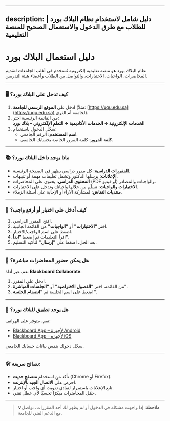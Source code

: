 
---
description: |
  دليل شامل لاستخدام نظام البلاك بورد
  للطلاب مع طرق الدخول والاستعمال
  الصحيح للمنصة التعليمية
---

# دليل استعمال البلاك بورد

نظام البلاك بورد هو منصة تعليمية إلكترونية تُستخدم في أغلب الجامعات لتقديم المحاضرات، الواجبات، الاختبارات، والتواصل بين الطلاب وأعضاء هيئة التدريس.

---

### 🖥️ كيف تدخل على البلاك بورد؟

1. ادخل على **الموقع الرسمي للجامعة** (مثلاً: [https://uqu.edu.sa](https://uqu.edu.sa) لجامعة أم القرى).
2. من القائمة الرئيسية اختر:  
   **الخدمات الإلكترونية → الخدمات الأكاديمية → التعلم الإلكتروني – بلاك بورد**  
3. سجّل الدخول باستخدام:
   - **اسم المستخدم**: الرقم الجامعي.
   - **كلمة المرور**: كلمة المرور الخاصة بحسابك الجامعي.

---

### 📚 ماذا يوجد داخل البلاك بورد؟

- **المقررات الدراسية**: كل مقرر دراسي يظهر في الصفحة الرئيسية.
- **الإعلانات**: يرسلها الدكتور وتشمل تعليمات مهمة أو تنبيهات.
- **المحتوى الدراسي**: يحتوي على المحاضرات (PDF أو فيديو) والواجبات والمصادر.
- **الاختبارات والواجبات**: تسلّم من خلالها واجباتك وتدخل على الاختبارات.
- **منتديات النقاش**: لمشاركة الآراء أو الإجابة على أسئلة الزملاء.

---

### 🧪 كيف أدخل على اختبار أو أرفع واجب؟

1. افتح المقرر الدراسي.
2. اختر **"الاختبارات"** أو **"الواجبات"** من القائمة الجانبية.
3. اضغط على اسم الواجب/الاختبار.
4. اقرأ التعليمات ثم اضغط **"ابدأ"**.
5. بعد الحل، اضغط على **"إرسال"** لتأكيد التسليم.

---

### 🎥 هل يمكن حضور المحاضرات مباشرة؟

نعم، عبر أداة **Blackboard Collaborate**:
1. ادخل على المقرر.
2. من القائمة، اختر **"الفصول الافتراضية"** أو **"الجلسات المباشرة"**.
3. اضغط على اسم الجلسة ثم **"انضمام للجلسة"**.

---

### 📱 هل يوجد تطبيق للبلاك بورد؟

نعم، متوفر على الهواتف:

- [Blackboard App – لأجهزة Android](https://play.google.com/store/apps/details?id=com.blackboard.android.bbstudent)
- [Blackboard App – لأجهزة iOS](https://apps.apple.com/app/blackboard/id950424861)

سجّل دخولك بنفس بيانات حسابك الجامعي.

---

### 🛠️ نصائح سريعة:

- تأكد من استخدام **متصفح حديث** (Chrome أو Firefox).
- احرص على **الاتصال الجيد بالإنترنت**.
- تابع الإعلانات باستمرار لتفادي تفويت أي واجب أو اختبار.
- حمّل المحاضرات مبكرًا تحسبًا لأي عطل تقني.

---

> **💡 ملاحظة**: إذا واجهت مشكلة في الدخول أو لم يظهر لك أحد المقررات، تواصل مع الدعم الفني للجامعة.

